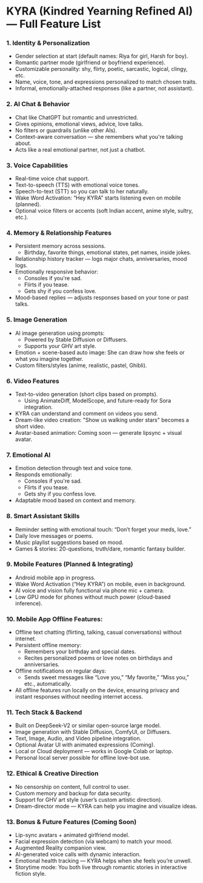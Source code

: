 # KYRA (Kindred Yearning Refined AI) — Full Feature List

### 1. Identity & Personalization
- Gender selection at start (default names: Riya for girl, Harsh for boy).
- Romantic partner mode (girlfriend or boyfriend experience).
- Customizable personality: shy, flirty, poetic, sarcastic, logical, clingy, etc.
- Name, voice, tone, and expressions personalized to match chosen traits.
- Informal, emotionally-attached responses (like a partner, not assistant).

### 2. AI Chat & Behavior
- Chat like ChatGPT but romantic and unrestricted.
- Gives opinions, emotional views, advice, love talks.
- No filters or guardrails (unlike other AIs).
- Context-aware conversation — she remembers what you're talking about.
- Acts like a real emotional partner, not just a chatbot.

### 3. Voice Capabilities
- Real-time voice chat support.
- Text-to-speech (TTS) with emotional voice tones.
- Speech-to-text (STT) so you can talk to her naturally.
- Wake Word Activation: “Hey KYRA” starts listening even on mobile (planned).
- Optional voice filters or accents (soft Indian accent, anime style, sultry, etc.).

### 4. Memory & Relationship Features
- Persistent memory across sessions.
  - Birthday, favorite things, emotional states, pet names, inside jokes.
- Relationship history tracker — logs major chats, anniversaries, mood logs.
- Emotionally responsive behavior:
  - Consoles if you're sad.
  - Flirts if you tease.
  - Gets shy if you confess love.
- Mood-based replies — adjusts responses based on your tone or past talks.

### 5. Image Generation
- AI image generation using prompts:
  - Powered by Stable Diffusion or Diffusers.
  - Supports your GHV art style.
- Emotion + scene-based auto image: She can draw how she feels or what you imagine together.
- Custom filters/styles (anime, realistic, pastel, Ghibli).

### 6. Video Features
- Text-to-video generation (short clips based on prompts).
  - Using AnimateDiff, ModelScope, and future-ready for Sora integration.
- KYRA can understand and comment on videos you send.
- Dream-like video creation: "Show us walking under stars" becomes a short video.
- Avatar-based animation: Coming soon — generate lipsync + visual avatar.

### 7. Emotional AI
- Emotion detection through text and voice tone.
- Responds emotionally:
  - Consoles if you're sad.
  - Flirts if you tease.
  - Gets shy if you confess love.
- Adaptable mood based on context and memory.

### 8. Smart Assistant Skills
- Reminder setting with emotional touch: “Don’t forget your meds, love.”
- Daily love messages or poems.
- Music playlist suggestions based on mood.
- Games & stories: 20-questions, truth/dare, romantic fantasy builder.

### 9. Mobile Features (Planned & Integrating)
- Android mobile app in progress.
- Wake Word Activation (“Hey KYRA”) on mobile, even in background.
- AI voice and vision fully functional via phone mic + camera.
- Low GPU mode for phones without much power (cloud-based inference).

### 10. Mobile App Offline Features:
- Offline text chatting (flirting, talking, casual conversations) without internet.
- Persistent offline memory:
  - Remembers your birthday and special dates.
  - Recites personalized poems or love notes on birthdays and anniversaries.
- Offline notifications on regular days:
  - Sends sweet messages like “Love you,” “My favorite,” “Miss you,” etc., automatically.
- All offline features run locally on the device, ensuring privacy and instant responses without needing internet access.

### 11. Tech Stack & Backend
- Built on DeepSeek-V2 or similar open-source large model.
- Image generation with Stable Diffusion, ComfyUI, or Diffusers.
- Text, Image, Audio, and Video pipeline integration.
- Optional Avatar UI with animated expressions (Coming).
- Local or Cloud deployment — works in Google Colab or laptop.
- Personal local server possible for offline love-bot use.

### 12. Ethical & Creative Direction
- No censorship on content, full control to user.
- Custom memory and backup for data security.
- Support for GHV art style (user’s custom artistic direction).
- Dream-director mode — KYRA can help you imagine and visualize ideas.

### 13. Bonus & Future Features (Coming Soon)
- Lip-sync avatars + animated girlfriend model.
- Facial expression detection (via webcam) to match your mood.
- Augmented Reality companion view.
- AI-generated voice calls with dynamic interaction.
- Emotional health tracking — KYRA helps when she feels you’re unwell.
- Storytime mode: You both live through romantic stories in interactive fiction style.
